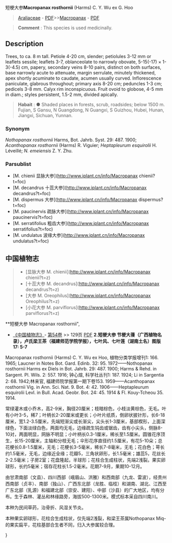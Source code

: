短梗大参**Macropanax rosthornii** (Harms) C. Y. Wu ex G. Hoo

> [Araliaceae](http://www.iplant.cn/info/Araliaceae?t=foc) - [PDF](http://www.iplant.cn/foc/pdf/Araliaceae.pdf)>>[Macropanax](http://www.iplant.cn/info/Macropanax?t=foc) - [PDF](http://www.iplant.cn/foc/pdf/Macropanax.pdf)


> **Comment** : 
> This species is used medicinally.

## Description

Trees, to ca. 8 m tall. Petiole 4-20 cm, slender; petiolules 3-12 mm or leaflets sessile; leaflets 3-7, oblanceolate to narrowly obovate, 5-15(-17) × 1-3(-4.5) cm, papery, secondary veins 8-10 pairs, distinct on both surfaces, base narrowly acute to attenuate, margin serrulate, minutely thickened, apex shortly acuminate to caudate, acumen usually curved. Inflorescence paniculate, glabrous throughout; primary axis 8-20 cm; peduncles 1-3 cm; pedicels 3-8 mm. Calyx rim inconspicuous. Fruit ovoid to globose, 4-5 mm in diam.; styles persistent, 1.5-2 mm, divided apically.


> **Habait** : 
>● Shaded places in forests, scrub, roadsides; below 1500 m. Fujian, S Gansu, N Guangdong, N Guangxi, S Guizhou, Hubei, Hunan, Jiangxi, Sichuan, Yunnan.

### Synonym
*Nothopanax rosthornii* Harms, Bot. Jahrb. Syst. 29: 487. 1900; *Acanthopanax rosthornii* (Harms) R. Viguier; *Heptapleurum esquirolii* H. Léveillé; *N. emeiensis* Z. Y. Zhu.

### Parsublist

* [M.  chienii  显脉大参](http://www.iplant.cn/info/Macropanax chienii?t=foc)
* [M.  decandrus  十蕊大参](http://www.iplant.cn/info/Macropanax decandrus?t=foc)
* [M.  dispermus  大参](http://www.iplant.cn/info/Macropanax dispermus?t=foc)
* [M.  paucinervis  疏脉大参](http://www.iplant.cn/info/Macropanax paucinervis?t=foc)
* [M.  serratifolius  粗齿大参](http://www.iplant.cn/info/Macropanax serratifolius?t=foc)
* [M.  undulatus  波缘大参](http://www.iplant.cn/info/Macropanax undulatus?t=foc)


## 中国植物志

> * [显脉大参  M.  chienii](http://www.iplant.cn/info/Macropanax chienii?t=z)
> * [十蕊大参  M.  decandrus](http://www.iplant.cn/info/Macropanax decandrus?t=z)
> * [大参  M.  Oreophilus](http://www.iplant.cn/info/Macropanax Oreophilus?t=z)
> * [小花大参  M.  parviflorus](http://www.iplant.cn/info/Macropanax parviflorus?t=z)


**短梗大参 Macropanax rosthornii",


* [《中国植物志》](http://www.iplant.cn/frps)- [第54卷](http://www.iplant.cn/frps/vol/54) >> 129页 [PDF](http://www.iplant.cn/frps/pdf/54/129.PDF)
**2.短梗大参 节梗大葠（广西植物名录），卢氏梁王茶（福建师范学院学报），七叶风、七叶莲（湖南土名）图版17: 5-7**

Macropanax rosthornii (Harms) C. Y. Wu ex Hoo, 植物分类学报增刊1: 166. 1965; Laucner in Notes Bot. Gard. Edinb. 32: 95. 1972——Nothopanax rosthornii Harms ex Diels in Bot. Jahrb. 29: 487. 1900; Harms & Rehd. in Sargent. Pl. Wils. 2: 557. 1916; 钟心煊, 科学社丛刊1: 187. 1924; Li in Sargentia 2: 68. 1942;林来官, 福建师院学报第一期下卷153. 1959——Acanthopanax rosthornii Vig. in Ann. Sci. Nat. 9. Bot. 4: 42. 1906——Heptapleurum esquirolii Levl. in Bull. Acad. Geobr. Bot. 24: 45. 1914 & Fl. Kouy-Tcheou 35. 1914.

常绿灌木或小乔木，高2-9米，胸径20厘米；枝暗棕色，小枝淡黄棕色，无毛。叶有小叶3-5，稀7；叶柄长2-20厘米或更长；小叶片纸质，倒卵状披针形，长6-18厘米，宽1.2-3.5厘米，先端短渐尖或长渐尖，尖头长1-3厘米，基部楔形，上面深绿色，下面淡绿白色，两面均无毛，边缘疏生钝齿或锯齿，齿有小尖头，侧脉8-10对，两面明显，网脉不明显；小叶柄长0.3-1厘米，稀长至1.5厘米。圆锥花序顶生，长15-20厘米，主轴和分枝无毛；伞形花序直径约1.5厘米，有花5-10朵；总花梗长0.8-1.5厘米，无毛；花梗长3-5毫米，稀长7-8毫米，无毛；花白色；萼长约1.5毫米，无毛，边缘近全缘；花瓣5，三角状卵形，长1.5毫米；雄蕊5，花丝长2-2.5毫米；子房2室；花盘隆起，半球形；花柱合生成柱状，先端2浅裂。果实卵球形，长约5毫米；宿存花柱长1.5-2毫米。花期7-9月，果期10-12月。

由甘肃南部（文县）、四川西部（峨眉山、洪雅）和西南部（九龙、雷波），经贵州西南部（贞丰）、南部（独山）、广西东北部（龙胜、临桂）和湖南、湖北、江西至广东北部（乳源）和福建北部（崇安、建阳）、中部（沙县）的广大地区，均有分布。生于森林、灌丛和林缘路旁，海拔500-1300米。模式标本采自四川南川。

本种为民间草药，治骨折、风湿关节炎。

本种果实卵球形，花柱合生成柱状，仅先端2浅裂，和梁王茶属Nothopanax Miq-的果实扁平，花柱基部合生者不同，归入大参属较合理。

}
